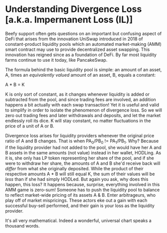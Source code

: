# Understanding Divergence Loss [a.k.a. Impermanent Loss (IL)]

Beefy support often gets questions on an important but confusing aspect of DeFi that arises from the innovation UniSwap introduced in 2018 of constant-product liquidity pools which an automated market-making (AMM) smart contract may use to provide decentralized asset swapping. This innovation has reigned since as a foundation of DeFi. By far most liquidity farms continue to use it today, like PancakeSwap.

The formula behind the basic liquidity pool is simple: an amount of an asset, A, times an _equivalently valued_ amount of an asset, B, equals a constant: 

A * B = K

K is only sort of constant, as it changes whenever liquidity is added or subtracted from the pool, and since trading fees are involved, an addition happens a bit actually with each swap transaction! Yet it is useful and valid to simplify in order to isolate the phenomenon of divergence loss. So we will zero out trading fees and later withdrawals and deposits, and let the market endlessly roll its dice. K will stay constant, no matter fluctuations in the price of a unit of A or B.

Divergence loss arises for liquidity providers whenever the original price ratio of A and B changes. That is when PA<SUB>0</SUB>/PB<SUB>0</SUB> != PA<SUB>1</SUB>/PB<SUB>1</SUB>. Why? Because if the liquidity provider had not added to the pool, she would have her A and B assets in the same amounts (not value) instead in her wallet, HODLing. As it is, she only has LP token representing her share of the pool, and if she were to withdraw her share, the amounts of A and B she'd receive back will _differ_ from what she originally deposited. While the product of their respective amounts A * B will still equal K, the sum of their values will be *less* than if she had simply HODLed. But again you ask, why does this happen, this loss? It happens because, surprise, everything involved in this AMM game is zero-sum! Someone has to push the liquidity pool to balance to reflect market-wide pricing of its assets A & B. Enter arbitrageurs, who play off of market mispricings. These actors eke out a gain with each successful buy-sell performed, and their gain is your loss as the liquidity provider.

It's all very mathematical. Indeed a wonderful, universal chart speaks a thousand words.

